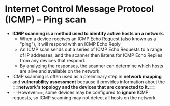 # Internet Control Message Protocol (ICMP) – Ping scan
- **ICMP scanning is a method used to identify active hosts on a network.**
	- When a device receives an ICMP Echo Request (also known as a "ping"), it will respond with an ICMP Echo Reply
	- An ICMP scan sends out a series of ICMP Echo Requests to a range of IP addresses, and the scanner then listens for ICMP Echo Replies from any devices that respond.
	- By analyzing the responses, the scanner can determine which hosts are alive and available on the network.
- ICMP scanning is often used as a preliminary step in **network mapping** and **vulnerability assessment** because it provides information about the **==network's topology and the devices that are connected to it.==**
- ==However==, some devices may be configured to **ignore** ICMP requests, so ICMP scanning may not detect all hosts on the network.